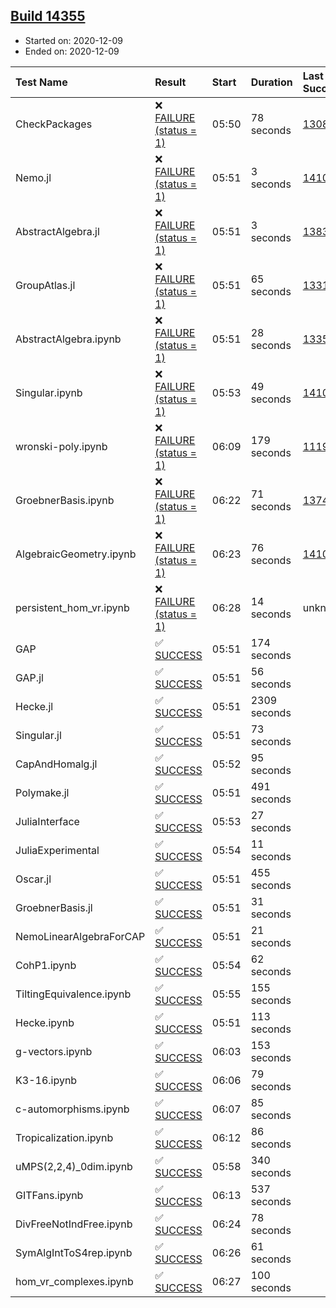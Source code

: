 ## [Build 14355](https://oscarci.mathematik.uni-kl.de/job/oscar/14355/)

* Started on: 2020-12-09
* Ended on: 2020-12-09

| Test Name    | Result | Start | Duration | Last Success | First Failure |
|:-------------|:-------|:------|:---------|:-------------|:--------------|
| CheckPackages | ❌ [FAILURE (status = 1)](https://oscarci.mathematik.uni-kl.de/job/oscar/14355/artifact/logs/build-14355/CheckPackages.log) | 05:50 | 78 seconds | [13085](https://oscarci.mathematik.uni-kl.de/job/oscar/13085/) | [13086](https://oscarci.mathematik.uni-kl.de/job/oscar/13086/) |
| Nemo.jl | ❌ [FAILURE (status = 1)](https://oscarci.mathematik.uni-kl.de/job/oscar/14355/artifact/logs/build-14355/Nemo.jl.log) | 05:51 | 3 seconds | [14101](https://oscarci.mathematik.uni-kl.de/job/oscar/14101/) | [14102](https://oscarci.mathematik.uni-kl.de/job/oscar/14102/) |
| AbstractAlgebra.jl | ❌ [FAILURE (status = 1)](https://oscarci.mathematik.uni-kl.de/job/oscar/14355/artifact/logs/build-14355/AbstractAlgebra.jl.log) | 05:51 | 3 seconds | [13837](https://oscarci.mathematik.uni-kl.de/job/oscar/13837/) | [13838](https://oscarci.mathematik.uni-kl.de/job/oscar/13838/) |
| GroupAtlas.jl | ❌ [FAILURE (status = 1)](https://oscarci.mathematik.uni-kl.de/job/oscar/14355/artifact/logs/build-14355/GroupAtlas.jl.log) | 05:51 | 65 seconds | [13311](https://oscarci.mathematik.uni-kl.de/job/oscar/13311/) | [13312](https://oscarci.mathematik.uni-kl.de/job/oscar/13312/) |
| AbstractAlgebra.ipynb | ❌ [FAILURE (status = 1)](https://oscarci.mathematik.uni-kl.de/job/oscar/14355/artifact/logs/build-14355/AbstractAlgebra.ipynb.log) | 05:51 | 28 seconds | [13355](https://oscarci.mathematik.uni-kl.de/job/oscar/13355/) | [13356](https://oscarci.mathematik.uni-kl.de/job/oscar/13356/) |
| Singular.ipynb | ❌ [FAILURE (status = 1)](https://oscarci.mathematik.uni-kl.de/job/oscar/14355/artifact/logs/build-14355/Singular.ipynb.log) | 05:53 | 49 seconds | [14101](https://oscarci.mathematik.uni-kl.de/job/oscar/14101/) | [14102](https://oscarci.mathematik.uni-kl.de/job/oscar/14102/) |
| wronski-poly.ipynb | ❌ [FAILURE (status = 1)](https://oscarci.mathematik.uni-kl.de/job/oscar/14355/artifact/logs/build-14355/wronski-poly.ipynb.log) | 06:09 | 179 seconds | [11192](https://oscarci.mathematik.uni-kl.de/job/oscar/11192/) | [11193](https://oscarci.mathematik.uni-kl.de/job/oscar/11193/) |
| GroebnerBasis.ipynb | ❌ [FAILURE (status = 1)](https://oscarci.mathematik.uni-kl.de/job/oscar/14355/artifact/logs/build-14355/GroebnerBasis.ipynb.log) | 06:22 | 71 seconds | [13748](https://oscarci.mathematik.uni-kl.de/job/oscar/13748/) | [13749](https://oscarci.mathematik.uni-kl.de/job/oscar/13749/) |
| AlgebraicGeometry.ipynb | ❌ [FAILURE (status = 1)](https://oscarci.mathematik.uni-kl.de/job/oscar/14355/artifact/logs/build-14355/AlgebraicGeometry.ipynb.log) | 06:23 | 76 seconds | [14101](https://oscarci.mathematik.uni-kl.de/job/oscar/14101/) | [14102](https://oscarci.mathematik.uni-kl.de/job/oscar/14102/) |
| persistent_hom_vr.ipynb | ❌ [FAILURE (status = 1)](https://oscarci.mathematik.uni-kl.de/job/oscar/14355/artifact/logs/build-14355/persistent_hom_vr.ipynb.log) | 06:28 | 14 seconds | unknown | unknown |
| GAP | ✅ [SUCCESS](https://oscarci.mathematik.uni-kl.de/job/oscar/14355/artifact/logs/build-14355/GAP.log) | 05:51 | 174 seconds |  |  |
| GAP.jl | ✅ [SUCCESS](https://oscarci.mathematik.uni-kl.de/job/oscar/14355/artifact/logs/build-14355/GAP.jl.log) | 05:51 | 56 seconds |  |  |
| Hecke.jl | ✅ [SUCCESS](https://oscarci.mathematik.uni-kl.de/job/oscar/14355/artifact/logs/build-14355/Hecke.jl.log) | 05:51 | 2309 seconds |  |  |
| Singular.jl | ✅ [SUCCESS](https://oscarci.mathematik.uni-kl.de/job/oscar/14355/artifact/logs/build-14355/Singular.jl.log) | 05:51 | 73 seconds |  |  |
| CapAndHomalg.jl | ✅ [SUCCESS](https://oscarci.mathematik.uni-kl.de/job/oscar/14355/artifact/logs/build-14355/CapAndHomalg.jl.log) | 05:52 | 95 seconds |  |  |
| Polymake.jl | ✅ [SUCCESS](https://oscarci.mathematik.uni-kl.de/job/oscar/14355/artifact/logs/build-14355/Polymake.jl.log) | 05:51 | 491 seconds |  |  |
| JuliaInterface | ✅ [SUCCESS](https://oscarci.mathematik.uni-kl.de/job/oscar/14355/artifact/logs/build-14355/JuliaInterface.log) | 05:53 | 27 seconds |  |  |
| JuliaExperimental | ✅ [SUCCESS](https://oscarci.mathematik.uni-kl.de/job/oscar/14355/artifact/logs/build-14355/JuliaExperimental.log) | 05:54 | 11 seconds |  |  |
| Oscar.jl | ✅ [SUCCESS](https://oscarci.mathematik.uni-kl.de/job/oscar/14355/artifact/logs/build-14355/Oscar.jl.log) | 05:51 | 455 seconds |  |  |
| GroebnerBasis.jl | ✅ [SUCCESS](https://oscarci.mathematik.uni-kl.de/job/oscar/14355/artifact/logs/build-14355/GroebnerBasis.jl.log) | 05:51 | 31 seconds |  |  |
| NemoLinearAlgebraForCAP | ✅ [SUCCESS](https://oscarci.mathematik.uni-kl.de/job/oscar/14355/artifact/logs/build-14355/NemoLinearAlgebraForCAP.log) | 05:51 | 21 seconds |  |  |
| CohP1.ipynb | ✅ [SUCCESS](https://oscarci.mathematik.uni-kl.de/job/oscar/14355/artifact/logs/build-14355/CohP1.ipynb.log) | 05:54 | 62 seconds |  |  |
| TiltingEquivalence.ipynb | ✅ [SUCCESS](https://oscarci.mathematik.uni-kl.de/job/oscar/14355/artifact/logs/build-14355/TiltingEquivalence.ipynb.log) | 05:55 | 155 seconds |  |  |
| Hecke.ipynb | ✅ [SUCCESS](https://oscarci.mathematik.uni-kl.de/job/oscar/14355/artifact/logs/build-14355/Hecke.ipynb.log) | 05:51 | 113 seconds |  |  |
| g-vectors.ipynb | ✅ [SUCCESS](https://oscarci.mathematik.uni-kl.de/job/oscar/14355/artifact/logs/build-14355/g-vectors.ipynb.log) | 06:03 | 153 seconds |  |  |
| K3-16.ipynb | ✅ [SUCCESS](https://oscarci.mathematik.uni-kl.de/job/oscar/14355/artifact/logs/build-14355/K3-16.ipynb.log) | 06:06 | 79 seconds |  |  |
| c-automorphisms.ipynb | ✅ [SUCCESS](https://oscarci.mathematik.uni-kl.de/job/oscar/14355/artifact/logs/build-14355/c-automorphisms.ipynb.log) | 06:07 | 85 seconds |  |  |
| Tropicalization.ipynb | ✅ [SUCCESS](https://oscarci.mathematik.uni-kl.de/job/oscar/14355/artifact/logs/build-14355/Tropicalization.ipynb.log) | 06:12 | 86 seconds |  |  |
| uMPS(2,2,4)_0dim.ipynb | ✅ [SUCCESS](https://oscarci.mathematik.uni-kl.de/job/oscar/14355/artifact/logs/build-14355/uMPS-2-2-4-_0dim.ipynb.log) | 05:58 | 340 seconds |  |  |
| GITFans.ipynb | ✅ [SUCCESS](https://oscarci.mathematik.uni-kl.de/job/oscar/14355/artifact/logs/build-14355/GITFans.ipynb.log) | 06:13 | 537 seconds |  |  |
| DivFreeNotIndFree.ipynb | ✅ [SUCCESS](https://oscarci.mathematik.uni-kl.de/job/oscar/14355/artifact/logs/build-14355/DivFreeNotIndFree.ipynb.log) | 06:24 | 78 seconds |  |  |
| SymAlgIntToS4rep.ipynb | ✅ [SUCCESS](https://oscarci.mathematik.uni-kl.de/job/oscar/14355/artifact/logs/build-14355/SymAlgIntToS4rep.ipynb.log) | 06:26 | 61 seconds |  |  |
| hom_vr_complexes.ipynb | ✅ [SUCCESS](https://oscarci.mathematik.uni-kl.de/job/oscar/14355/artifact/logs/build-14355/hom_vr_complexes.ipynb.log) | 06:27 | 100 seconds |  |  |
